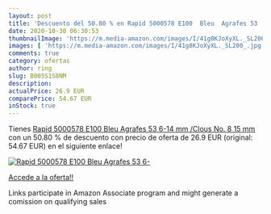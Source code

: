 ```yaml
---
layout: post
title: 'Descuento del 50.80 % en Rapid 5000578 E100  Bleu  Agrafes 53  6-'
date: 2020-10-30 06:30:53
thumbnailImage: 'https://m.media-amazon.com/images/I/41g8KJoXyXL._SL200_.jpg'
images: [ 'https://m.media-amazon.com/images/I/41g8KJoXyXL._SL200_.jpg' ]
comments: true
category: ofertas
author: ring
slug: B005S1S8NM
description:
actualPrice: 26.9 EUR
comparePrice: 54.67 EUR
inStock: true
---
```


Tienes [Rapid 5000578 E100  Bleu  Agrafes 53  6-14 mm /Clous No. 8  15 mm ](https://www.amazon.fr/dp/B005S1S8NM/?tag=tolees0d-21) con un 50.80 % de descuento con precio de oferta de 26.9 EUR (original: 54.67 EUR) en el siguiente enlace!

[![Rapid 5000578 E100  Bleu  Agrafes 53  6-](https://m.media-amazon.com/images/I/41g8KJoXyXL._SL200_.jpg)](https://www.amazon.fr/dp/B005S1S8NM/?tag=tolees0d-21)

[Accede a la oferta!!](https://www.amazon.fr/dp/B005S1S8NM/?tag=tolees0d-21)

Links participate in Amazon Associate program and might generate a comission on qualifying sales


